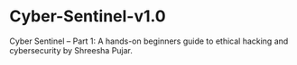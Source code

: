 # Cyber-Sentinel-v1.0
Cyber Sentinel – Part 1: A hands-on beginners guide to ethical hacking and cybersecurity by Shreesha Pujar.
